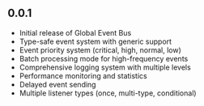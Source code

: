 ## 0.0.1

* Initial release of Global Event Bus
* Type-safe event system with generic support
* Event priority system (critical, high, normal, low)
* Batch processing mode for high-frequency events
* Comprehensive logging system with multiple levels
* Performance monitoring and statistics
* Delayed event sending
* Multiple listener types (once, multi-type, conditional)